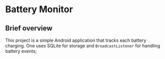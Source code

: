 # Battery Monitor

## Brief overview

This project is a simple Android application that tracks each battery charging.
One uses SQLite for storage and `BroadcastListener` for handling battery events;